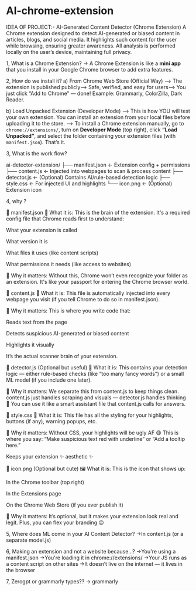 # AI-chrome-extension

IDEA OF PROJECT:-
AI-Generated Content Detector (Chrome Extension)
A Chrome extension designed to detect AI-generated or biased content in articles, blogs, and social media.
It highlights such content for the user while browsing, ensuring greater awareness.
All analysis is performed locally on the user’s device, maintaining full privacy.

1, What is a Chrome Extension?
-> A Chrome Extension is like a **mini app** that you install in your Google Chrome browser to add extra features.


2, How do we install it?
a) From Chrome Web Store (Official Way)
--> The extension is published publicly--> Safe, verified, and easy for users--> You just click “Add to Chrome” — done! Example: Grammarly, ColorZilla, Dark Reader.

b) Load Unpacked Extension (Developer Mode)
--> This is how YOU will test your own extension. You can install an extension from your local files before uploading it to the store.
--> To install a Chrome extension manually, go to `chrome://extensions/`, turn on **Developer Mode** (top right), click **“Load Unpacked”**, and select the folder containing your extension files (with `manifest.json`). That’s it. 


3, What is the work flow?

ai-detector-extension/
├── manifest.json         ← Extension config + permissions
├── content.js            ← Injected into webpages to scan & process content
├── detector.js           ← (Optional) Contains AI/rule-based detection logic
├── style.css             ← For injected UI and highlights
└── icon.png              ← (Optional) Extension icon


4, why ?

📄 manifest.json
🔧 What it is:
This is the brain of the extension. It's a required config file that Chrome reads first to understand:

What your extension is called

What version it is

What files it uses (like content scripts)

What permissions it needs (like access to websites)

📌 Why it matters:
Without this, Chrome won’t even recognize your folder as an extension. It's like your passport for entering the Chrome browser world.

📄 content.js
🧠 What it is:
This file is automatically injected into every webpage you visit (if you tell Chrome to do so in manifest.json).

📌 Why it matters:
This is where you write code that:

Reads text from the page

Detects suspicious AI-generated or biased content

Highlights it visually

It’s the actual scanner brain of your extension.

📄 detector.js (Optional but useful)
🧪 What it is:
This contains your detection logic — either rule-based checks (like “too many fancy words”) or a small ML model (if you include one later).

📌 Why it matters:
We separate this from content.js to keep things clean. content.js just handles scraping and visuals — detector.js handles thinking 💭
You can use it like a smart assistant file that content.js calls for answers.

📄 style.css
🎨 What it is:
This file has all the styling for your highlights, buttons (if any), warning popups, etc.

📌 Why it matters:
Without CSS, your highlights will be ugly AF 😩
This is where you say: “Make suspicious text red with underline” or “Add a tooltip here.”

Keeps your extension ✨ aesthetic ✨

📄 icon.png (Optional but cute)
🖼️ What it is:
This is the icon that shows up:

In the Chrome toolbar (top right)

In the Extensions page

On the Chrome Web Store (if you ever publish it)

📌 Why it matters:
It’s optional, but it makes your extension look real and legit. Plus, you can flex your branding 😉


5,  Where does ML come in your AI Content Detector?
->In content.js (or a separate model.js)


6, Making an extension and not a website because...?
->You're using a manifest.json
->You're loading it in chrome://extensions/
->Your JS runs as a content script on other sites
->It doesn’t live on the internet — it lives in the browser


7, Zerogpt or grammarly types??
-> grammarly 